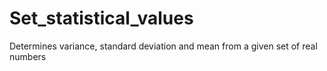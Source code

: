 # Set_statistical_values
Determines variance, standard deviation and mean from a given set of real numbers
